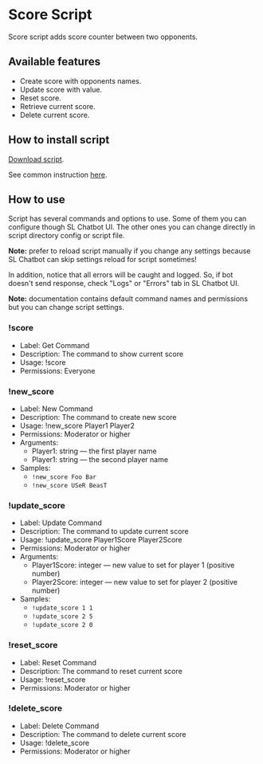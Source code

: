 # Score Script

Score script adds score counter between two opponents.

## Available features

- Create score with opponents names.
- Update score with value.
- Reset score.
- Retrieve current score.
- Delete current score.

## How to install script

[Download script](https://github.com/Vasar007/Streamlabs-Chatbot-Scripts/raw/main/Releases/Score.zip).

See common instruction [here](../../README.md#how-to-install-any-script).

## How to use

Script has several commands and options to use.
Some of them you can configure though SL Chatbot UI.
The other ones you can change directly in script directory config or script file.

**Note:** prefer to reload script manually if you change any settings because SL Chatbot can skip settings reload for script sometimes!

In addition, notice that all errors will be caught and logged.
So, if bot doesn't send response, check "Logs" or "Errors" tab in SL Chatbot UI.

**Note:** documentation contains default command names and permissions but you can change script settings.

### !score

- Label: Get Command
- Description: The command to show current score
- Usage: !score
- Permissions: Everyone

### !new_score

- Label: New Command
- Description: The command to create new score
- Usage: !new_score Player1 Player2
- Permissions: Moderator or higher
- Arguments:
  - Player1: string — the first player name
  - Player1: string — the second player name
- Samples:
  - `!new_score Foo Bar`
  - `!new_score USeR BeasT`

### !update_score

- Label: Update Command
- Description: The command to update current score
- Usage: !update_score Player1Score Player2Score
- Permissions: Moderator or higher
- Arguments:
  - Player1Score: integer — new value to set for player 1 (positive number)
  - Player2Score: integer — new value to set for player 2 (positive number)
- Samples:
  - `!update_score 1 1`
  - `!update_score 2 5`
  - `!update_score 2 0`

### !reset_score

- Label: Reset Command
- Description: The command to reset current score
- Usage: !reset_score
- Permissions: Moderator or higher

### !delete_score

- Label: Delete Command
- Description: The command to delete current score
- Usage: !delete_score
- Permissions: Moderator or higher
